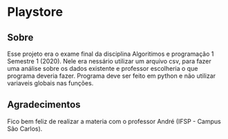 ﻿# Playstore

## Sobre
Esse projeto era o exame final da disciplina Algoritimos e programação 1 Semestre 1 (2020). Nele era nessário utilizar um arquivo csv, para fazer uma análise sobre os dados existente e professor escolheria o que programa deveria fazer.
Programa deve ser feito em python e não utilizar variaveis globais nas funções.

## Agradecimentos
Fico bem feliz de realizar a materia com o professor André (IFSP - Campus São Carlos).

